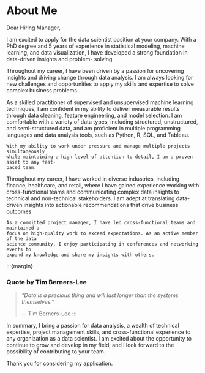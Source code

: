 # About Me
Dear Hiring Manager,

I am excited to apply for the data scientist position at your company. With a PhD degree
and 5 years of experience in statistical modeling, machine learning, and data
visualization, I have developed a strong foundation in data-driven insights and problem-
solving.

Throughout my career, I have been driven by a passion for uncovering insights and 
driving change through data analysis. I am always looking for new challenges and 
opportunities to apply my skills and expertise to solve complex business problems.

As a skilled practitioner of supervised and unsupervised machine learning techniques, I 
am confident in my ability to deliver measurable results through data cleaning, feature 
engineering, and model selection. I am comfortable with a variety of data types, 
including structured, unstructured, and semi-structured data, and am proficient in 
multiple programming languages and data analysis tools, such as Python, R, SQL, and 
Tableau.
```{warning}
With my ability to work under pressure and manage multiple projects simultaneously 
while maintaining a high level of attention to detail, I am a proven asset to any fast-
paced team.
```
Throughout my career, I have worked in diverse industries, including finance, 
healthcare, and retail, where I have gained experience working with cross-functional 
teams and communicating complex data insights to technical and non-technical 
stakeholders. I am adept at translating data-driven insights into actionable 
recommendations that drive business outcomes.
```{note}
As a committed project manager, I have led cross-functional teams and maintained a 
focus on high-quality work to exceed expectations. As an active member of the data 
science community, I enjoy participating in conferences and networking events to 
expand my knowledge and share my insights with others.
```
:::{margin} 
### Quote by Tim Berners-Lee
> _"Data is a precious thing and will last longer than the systems themselves."_
> 
> -- Tim Berners-Lee
:::

In summary, I bring a passion for data analysis, a wealth of technical expertise, project 
management skills, and cross-functional experience to any organization as a data 
scientist. I am excited about the opportunity to continue to grow and develop in my 
field, and I look forward to the possibility of contributing to your team.

Thank you for considering my application.
